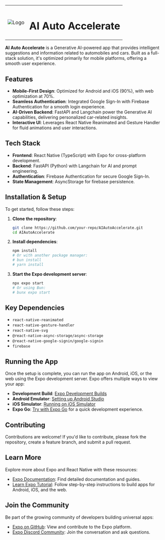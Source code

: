 <table>
  <tr>
    <td><img src="https://github.com/user-attachments/assets/7ee5bce7-4d15-4b16-8ef2-97b21880ea5a" alt="Logo"></td>
    <td><h1>AI Auto Accelerate</h1></td>
  </tr>
</table>


**AI Auto Accelerate** is a Generative AI-powered app that provides intelligent suggestions and information related to automobiles and cars. Built as a full-stack solution, it's optimized primarily for mobile platforms, offering a smooth user experience.

## Features

- **Mobile-First Design**: Optimized for Android and iOS (90%), with web optimization at 70%.
- **Seamless Authentication**: Integrated Google Sign-In with Firebase Authentication for a smooth login experience.
- **AI-Driven Backend**: FastAPI and Langchain power the Generative AI capabilities, delivering personalized car-related insights.
- **Interactive UI**: Leverages React Native Reanimated and Gesture Handler for fluid animations and user interactions.

## Tech Stack

- **Frontend**: React Native (TypeScript) with Expo for cross-platform development.
- **Backend**: FastAPI (Python) with Langchain for AI and prompt engineering.
- **Authentication**: Firebase Authentication for secure Google Sign-In.
- **State Management**: AsyncStorage for firebase persistence.

## Installation & Setup

To get started, follow these steps:

1. **Clone the repository**:
   ```bash
   git clone https://github.com/your-repo/AIAutoAccelerate.git
   cd AIAutoAccelerate
   ```

2. **Install dependencies**:
   ```bash
   npm install
   # Or with another package manager:
   # bun install
   # yarn install
   ```

3. **Start the Expo development server**:
   ```bash
   npx expo start
   # Or using Bun:
   # bunx expo start
   ```

## Key Dependencies

- `react-native-reanimated`
- `react-native-gesture-handler`
- `react-native-svg`
- `@react-native-async-storage/async-storage`
- `@react-native-google-signin/google-signin`
- `firebase`

## Running the App

Once the setup is complete, you can run the app on Android, iOS, or the web using the Expo development server. Expo offers multiple ways to view your app:

- **Development Build**: [Expo Development Builds](https://docs.expo.dev/develop/development-builds/introduction/)
- **Android Emulator**: [Setting up Android Studio](https://docs.expo.dev/workflow/android-studio-emulator/)
- **iOS Simulator**: [Running on iOS Simulator](https://docs.expo.dev/workflow/ios-simulator/)
- **Expo Go**: [Try with Expo Go](https://expo.dev/go) for a quick development experience.

## Contributing

Contributions are welcome! If you'd like to contribute, please fork the repository, create a feature branch, and submit a pull request.

## Learn More

Explore more about Expo and React Native with these resources:

- [Expo Documentation](https://docs.expo.dev/): Find detailed documentation and guides.
- [Learn Expo Tutorial](https://docs.expo.dev/tutorial/introduction/): Follow step-by-step instructions to build apps for Android, iOS, and the web.

## Join the Community

Be part of the growing community of developers building universal apps:

- [Expo on GitHub](https://github.com/expo/expo): View and contribute to the Expo platform.
- [Expo Discord Community](https://chat.expo.dev): Join the conversation and ask questions.
